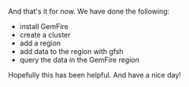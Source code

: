 And that's it for now. We have done the following:
* install GemFire
* create a cluster
* add a region
* add data to the region with gfsh
* query the data in the GemFire region

Hopefully this has been helpful. And have a nice day!